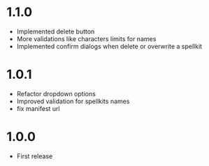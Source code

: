 # 1.1.0
- Implemented delete button
- More validations like characters limits for names
- Implemented confirm dialogs when delete or overwrite a spellkit

# 1.0.1
- Refactor dropdown options
- Improved validation for spellkits names
- fix manifest url

# 1.0.0
- First release